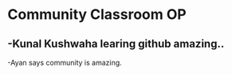 # Community Classroom OP
-Kunal Kushwaha learing github amazing..
-

-Ayan says community is amazing.
